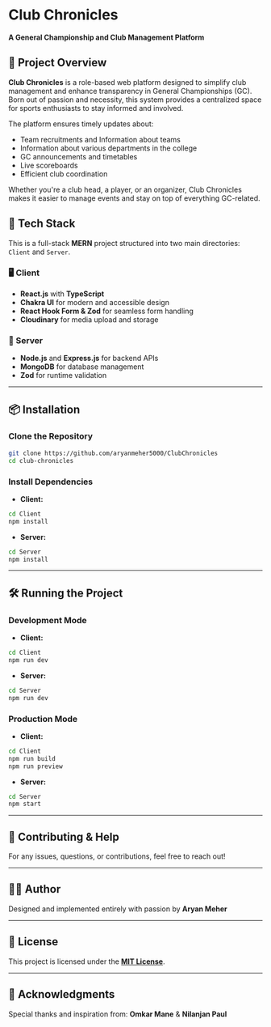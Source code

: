 # Club Chronicles

**A General Championship and Club Management Platform**

## 📝 Project Overview

**Club Chronicles** is a role-based web platform designed to simplify club management and enhance transparency in General Championships (GC). Born out of passion and necessity, this system provides a centralized space for sports enthusiasts to stay informed and involved.

The platform ensures timely updates about:

- Team recruitments and Information about teams
- Information about various departments in the college
- GC announcements and timetables
- Live scoreboards
- Efficient club coordination

Whether you're a club head, a player, or an organizer, Club Chronicles makes it easier to manage events and stay on top of everything GC-related.

## 🚀 Tech Stack

This is a full-stack **MERN** project structured into two main directories: `Client` and `Server`.

### 🖥️ Client

- **React.js** with **TypeScript**
- **Chakra UI** for modern and accessible design
- **React Hook Form & Zod** for seamless form handling
- **Cloudinary** for media upload and storage

### 🔧 Server

- **Node.js** and **Express.js** for backend APIs
- **MongoDB** for database management
- **Zod** for runtime validation

---

## 📦 Installation

### Clone the Repository

```bash
git clone https://github.com/aryanmeher5000/ClubChronicles
cd club-chronicles
```

### Install Dependencies

- **Client:**

```bash
cd Client
npm install
```

- **Server:**

```bash
cd Server
npm install
```

---

## 🛠️ Running the Project

### Development Mode

- **Client:**

```bash
cd Client
npm run dev
```

- **Server:**

```bash
cd Server
npm run dev
```

### Production Mode

- **Client:**

```bash
cd Client
npm run build
npm run preview
```

- **Server:**

```bash
cd Server
npm start
```

---

## 🤝 Contributing & Help

For any issues, questions, or contributions, feel free to reach out!

---

## 👨‍💻 Author

Designed and implemented entirely with passion by **Aryan Meher**

---

## 📜 License

This project is licensed under the **[MIT License](LICENSE.md)**.

---

## 🙏 Acknowledgments

Special thanks and inspiration from:
**Omkar Mane** & **Nilanjan Paul**
